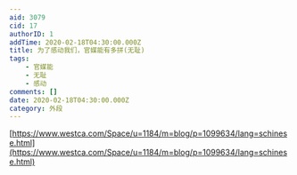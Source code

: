 ```yaml
---
aid: 3079
cid: 17
authorID: 1
addTime: 2020-02-18T04:30:00.000Z
title: 为了感动我们，官媒能有多拼(无耻)
tags:
    - 官媒能
    - 无耻
    - 感动
comments: []
date: 2020-02-18T04:30:00.000Z
category: 外段
---
```


[https://www.westca.com/Space/u=1184/m=blog/p=1099634/lang=schinese.html](https://www.westca.com/Space/u=1184/m=blog/p=1099634/lang=schinese.html)
